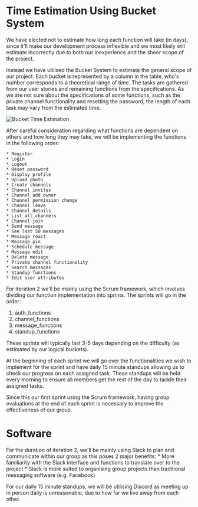 # Time Estimation Using Bucket System

We have elected not to estimate how long each function will take (in days), since it'll make our development process inflexible and we most likely will estimate incorrectly due to both our inexperience and the sheer scope of the project.

Instead we have utilised the Bucket System to estimate the general scope of our project.
Each bucket is represented by a column in the table, who's number corresponds to a theoretical range of time. The tasks are gathered from our user stories and remaining functions from the specifications. As we are not sure about the specifications of some functions, such as the private channel functionality and resetting the password, the length of each task may vary from the estimated time.

![Bucket Time Estimation](https://imgur.com/a/DPQCP2X)

After careful consideration regarding what functions are dependent on others and how long they may take, we will be implementing the functions in the following order:

	* Register
	* Login
	* Logout 
	* Reset password
	* Display profile
	* Upload photo
	* Create channels
	* Channel invites
	* Channel add owner
	* Channel permission change
	* Channel leave 
	* Channel details
	* List all channels
	* Channel join 
	* Send message 
	* See last 50 messages
	* Message react
	* Message pin 
	* Schedule message
	* Message edit
	* Delete message
	* Private channel functionality
	* Search messages
	* Standup functions
	* Edit user attributes

For iteration 2 we'll be mainly using the Scrum framework, which involves dividing our function implementation into sprints. The sprints will go in the order: 

1. auth_functions 
1. channel_functions
1. message_functions
1. standup_functions

These sprints will typically last 3-5 days depending on the difficulty (as estimated by our logical buckets). 

At the beginning of each sprint we will go over the functionalities we wish to implement for the sprint and have daily 15 minute standups allowing us to check our progress on each assigned task. These standups will be held every morning to ensure all members get the rest of the day to tackle their assigned tasks.

Since this our first sprint using the Scrum framework, having group evaluations at the end of each sprint is necessary to improve the effectiveness of our group. 

# Software

For the duration of iteration 2, we'll be mainly using Slack to plan and communicate within our group as this poses 2 major benefits:
	* More familiarity with the Slack interface and functions to translate over to the project
	* Slack is more suited to organising group projects than traditional messaging software (e.g. Facebook)

For our daily 15 minute standups, we will be utilising Discord as meeting up in person daily is unreasonable, due to how far we live away from each other. 
